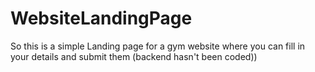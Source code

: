 # WebsiteLandingPage
So this is a simple Landing page for a gym website where you can fill in your details and submit them (backend hasn't been coded))
